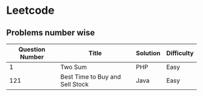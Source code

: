 # Leetcode

## Problems number wise

| Question Number  | Title | Solution | Difficulty | 
| ------------- | ------------- | ------------- | ------------- |
| 1 | Two Sum | PHP | Easy | 
| 121  | Best Time to Buy and Sell Stock  | Java | Easy |